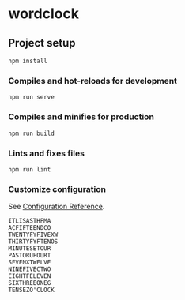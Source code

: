 # wordclock

## Project setup
```
npm install
```

### Compiles and hot-reloads for development
```
npm run serve
```

### Compiles and minifies for production
```
npm run build
```

### Lints and fixes files
```
npm run lint
```

### Customize configuration
See [Configuration Reference](https://cli.vuejs.org/config/).


    ITLISASTHPMA
    ACFIFTEENDCO
    TWENTYFYFIVEXW
    THIRTYFYFTENOS
    MINUTESETOUR
    PASTORUFOURT
    SEVENXTWELVE
    NINEFIVECTWO
    EIGHTFELEVEN
    SIXTHREEONEG
    TENSEZO'CLOCK
